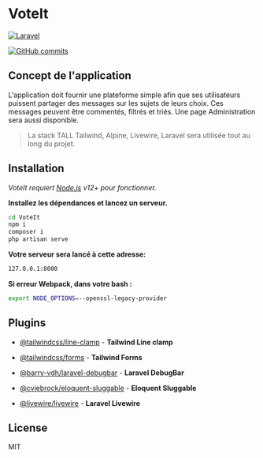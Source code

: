 # VoteIt  

[![Laravel](https://img.shields.io/badge/Laravel-FF2D20?style=?style=plastic&logo=laravel&logoColor=white)](#)

[![GitHub commits](https://badgen.net/github/commits/mkdir3/VoteIt/main)](https://github.com/mkdir3/VoteIt/commit/)

## Concept de l'application

L'application doit fournir une plateforme simple afin que ses utilisateurs puissent partager des messages sur les sujets de leurs choix.
Ces messages peuvent être commentés, filtrés et triés.
Une page Administration sera aussi disponible.

> La stack TALL
> Tailwind, Alpine, Livewire, Laravel
> sera utilisée tout au long du projet. 

## Installation

*VoteIt requiert [Node.js](https://nodejs.org/) v12+ pour fonctionner.*

**Installez les dépendances et lancez un serveur.**

```sh
cd VoteIt
npm i
composer i
php artisan serve
```

**Votre serveur sera lancé à cette adresse:**

```sh
127.0.0.1:8000
```



**Si erreur Webpack, dans votre bash :**
```sh
export NODE_OPTIONS=--openssl-legacy-provider
```

## Plugins

- [@tailwindcss/line-clamp] - **Tailwind Line clamp**
- [@tailwindcss/forms] - **Tailwind Forms**
- [@barry-vdh/laravel-debugbar] - **Laravel DebugBar**
- [@cviebrock/eloquent-sluggable] - **Eloquent Sluggable**
- [@livewire/livewire] - **Laravel Livewire**
  
  [@tailwindcss/line-clamp]: <https://github.com/tailwindlabs/tailwindcss-line-clamp>
  [@tailwindcss/forms]: <https://github.com/tailwindlabs/tailwindcss-forms>
  [@barry-vdh/laravel-debugbar]: <https://github.com/barryvdh/laravel-debugbar>
  [@cviebrock/eloquent-sluggable]: <https://github.com/cviebrock/eloquent-sluggable>
  [@livewire/livewire]: <https://github.com/livewire/livewire>

## License

MIT
